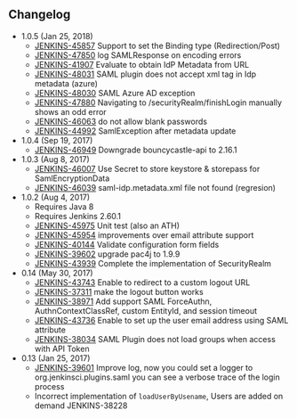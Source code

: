 Changelog
-------------------
* 1.0.5 (Jan 25, 2018)
  * [JENKINS-45857](https://issues.jenkins-ci.org/browse/JENKINS-45857) Support to set the Binding type (Redirection/Post)
  * [JENKINS-47850](https://issues.jenkins-ci.org/browse/JENKINS-47850) log SAMLResponse on encoding errors
  * [JENKINS-41907](https://issues.jenkins-ci.org/browse/JENKINS-41907) Evaluate to obtain IdP Metadata from URL
  * [JENKINS-48031](https://issues.jenkins-ci.org/browse/JENKINS-48031) SAML plugin does not accept xml tag in Idp metadata (azure)
  * [JENKINS-48030](https://issues.jenkins-ci.org/browse/JENKINS-48030) SAML Azure AD exception
  * [JENKINS-47880](https://issues.jenkins-ci.org/browse/JENKINS-47880) Navigating to /securityRealm/finishLogin manually shows an odd error
  * [JENKINS-46063](https://issues.jenkins-ci.org/browse/JENKINS-46063) do not allow blank passwords
  * [JENKINS-44992](https://issues.jenkins-ci.org/browse/JENKINS-44992) SamlException after metadata update
* 1.0.4 (Sep 19, 2017)
  * [JENKINS-46949](https://issues.jenkins-ci.org/browse/JENKINS-46949) Downgrade bouncycastle-api to 2.16.1
* 1.0.3 (Aug 8, 2017)
  * [JENKINS-46007](https://issues.jenkins-ci.org/browse/JENKINS-46007) Use Secret to store keystore & storepass for SamlEncryptionData
  * [JENKINS-46039](https://issues.jenkins-ci.org/browse/JENKINS-46039) saml-idp.metadata.xml file not found (regresion)
* 1.0.2 (Aug 4, 2017)
  * Requires Java 8
  * Requires Jenkins 2.60.1
  * [JENKINS-45975](https://issues.jenkins-ci.org/browse/JENKINS-45975) Unit test (also an ATH)
  * [JENKINS-45954](https://issues.jenkins-ci.org/browse/JENKINS-45954) improvements over email attribute support
  * [JENKINS-40144](https://issues.jenkins-ci.org/browse/JENKINS-40144) Validate configuration form fields
  * [JENKINS-39602](https://issues.jenkins-ci.org/browse/JENKINS-39602) upgrade pac4j to 1.9.9
  * [JENKINS-43939](https://issues.jenkins-ci.org/browse/JENKINS-43939) Complete the implementation of SecurityRealm
* 0.14 (May 30, 2017)
  * [JENKINS-43743](https://issues.jenkins-ci.org/browse/JENKINS-43743) Enable to redirect to a custom logout URL
  * [JENKINS-37311](https://issues.jenkins-ci.org/browse/JENKINS-37311) make the logout button works
  * [JENKINS-38971](https://issues.jenkins-ci.org/browse/JENKINS-38971) Add support SAML ForceAuthn, AuthnContextClassRef, custom EntityId, and session timeout
  * [JENKINS-43736](https://issues.jenkins-ci.org/browse/JENKINS-43736) Enable to set up the user email address using SAML attribute
  * [JENKINS-38034](https://issues.jenkins-ci.org/browse/JENKINS-38034) SAML Plugin does not load groups when access with API Token
* 0.13 (Jan 25, 2017)
  * [JENKINS-39601](https://issues.jenkins-ci.org/browse/JENKINS-39601) Improve log, now you could set a logger to org.jenkinsci.plugins.saml you can see a verbose trace of the login process
  * Incorrect implementation of `loadUserByUsename`, Users are added on demand JENKINS-38228
